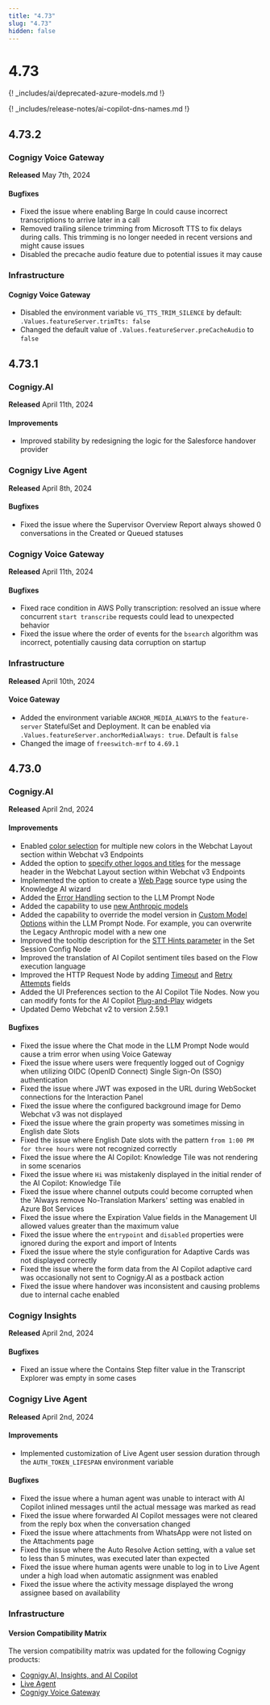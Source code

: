 ```yaml
---
title: "4.73"
slug: "4.73"
hidden: false
---
```


# 4.73

{! _includes/ai/deprecated-azure-models.md !}

{! _includes/release-notes/ai-copilot-dns-names.md !}

## 4.73.2

### Cognigy Voice Gateway

**Released** May 7th, 2024

#### Bugfixes

- Fixed the issue where enabling Barge In could cause incorrect transcriptions to arrive later in a call
- Removed trailing silence trimming from Microsoft TTS to fix delays during calls. This trimming is no longer needed in recent versions and might cause issues
- Disabled the precache audio feature due to potential issues it may cause

### Infrastructure

#### Cognigy Voice Gateway

- Disabled the environment variable `VG_TTS_TRIM_SILENCE` by default: `.Values.featureServer.trimTts: false`
- Changed the default value of `.Values.featureServer.preCacheAudio` to `false`

## 4.73.1

### Cognigy.AI

**Released** April 11th, 2024

#### Improvements

- Improved stability by redesigning the logic for the Salesforce handover provider

### Cognigy Live Agent

**Released** April 8th, 2024

#### Bugfixes

- Fixed the issue where the Supervisor Overview Report always showed 0 conversations in the Created or Queued statuses

### Cognigy Voice Gateway

**Released** April 11th, 2024

#### Bugfixes

- Fixed race condition in AWS Polly transcription: resolved an issue where concurrent `start transcribe` requests could lead to unexpected behavior
- Fixed the issue where the order of events for the `bsearch` algorithm was incorrect, potentially causing data corruption on startup

### Infrastructure

**Released** April 10th, 2024

#### Voice Gateway

- Added the environment variable `ANCHOR_MEDIA_ALWAYS` to the `feature-server` StatefulSet and Deployment. It can be enabled via `.Values.featureServer.anchorMediaAlways: true`. Default is `false`
- Changed the image of `freeswitch-mrf` to `4.69.1`

## 4.73.0

### Cognigy.AI

**Released** April 2nd, 2024

#### Improvements

- Enabled [color selection](../webchat/v3/configuration.md#colors) for multiple new colors in the Webchat Layout section within Webchat v3 Endpoints
- Added the option to [specify other logos and titles](../webchat/v3/configuration.md#webchat-layout) for the message header in the Webchat Layout section within Webchat v3 Endpoints
- Implemented the option to create a [Web Page](../ai/knowledge-ai/web-page.md#how-to-ingest-a-web-page) source type using the Knowledge AI wizard
- Added the [Error Handling](../ai/nodes/service/llm-prompt.md#error-handling) section to the LLM Prompt Node
- Added the capability to use [new Anthropic models](../ai/resources/build/llm.md)
- Added the capability to override the model version in [Custom Model Options](../ai/nodes/service/llm-prompt.md#custom-options) within the LLM Prompt Node. For example, you can overwrite the Legacy Anthropic model with a new one
- Improved the tooltip description for the [STT Hints parameter](../ai/nodes/voice/voice-gateway/parameter-details.md#synthesizer---text-to-speech) in the Set Session Config Node
- Improved the translation of AI Copilot sentiment tiles based on the Flow execution language 
- Improved the HTTP Request Node by adding [Timeout](../ai/nodes/service/http-request.md#timeout) and [Retry Attempts](../ai/nodes/service/http-request.md#retry-attempts) fields 
- Added the UI Preferences section to the AI Copilot Tile Nodes. Now you can modify fonts for the AI Copilot [Plug-and-Play](../ai-copilot/plug-and-play-widgets.md) widgets
- Updated Demo Webchat v2 to version 2.59.1

#### Bugfixes

- Fixed the issue where the Chat mode in the LLM Prompt Node would cause a trim error when using Voice Gateway 
- Fixed the issue where users were frequently logged out of Cognigy when utilizing OIDC (OpenID Connect) Single Sign-On (SSO) authentication 
- Fixed the issue where JWT was exposed in the URL during WebSocket connections for the Interaction Panel
- Fixed the issue where the configured background image for Demo Webchat v3 was not displayed 
- Fixed the issue where the grain property was sometimes missing in English date Slots 
- Fixed the issue where English Date slots with the pattern `from 1:00 PM for three hours` were not recognized correctly 
- Fixed the issue where the AI Copilot: Knowledge Tile was not rendering in some scenarios 
- Fixed the issue where `Hi` was mistakenly displayed in the initial render of the AI Copilot: Knowledge Tile
- Fixed the issue where channel outputs could become corrupted when the 'Always remove No-Translation Markers' setting was enabled in Azure Bot Services 
- Fixed the issue where the Expiration Value fields in the Management UI allowed values greater than the maximum value 
- Fixed the issue where the `entrypoint` and `disabled` properties were ignored during the export and import of Intents 
- Fixed the issue where the style configuration for Adaptive Cards was not displayed correctly 
- Fixed the issue where the form data from the AI Copilot adaptive card was occasionally not sent to Cognigy.AI as a postback action 
- Fixed the issue where handover was inconsistent and causing problems due to internal cache enabled 

### Cognigy Insights

**Released** April 2nd, 2024

#### Bugfixes

- Fixed an issue where the Contains Step filter value in the Transcript Explorer was empty in some cases

### Cognigy Live Agent

**Released** April 2nd, 2024

#### Improvements
 
- Implemented customization of Live Agent user session duration through the `AUTH_TOKEN_LIFESPAN` environment variable

#### Bugfixes

- Fixed the issue where a human agent was unable to interact with AI Copilot inlined messages until the actual message was marked as read
- Fixed the issue where forwarded AI Copilot messages were not cleared from the reply box when the conversation changed
- Fixed the issue where attachments from WhatsApp were not listed on the Attachments page
- Fixed the issue where the Auto Resolve Action setting, with a value set to less than 5 minutes, was executed later than expected
- Fixed the issue where human agents were unable to log in to Live Agent under a high load when automatic assignment was enabled
- Fixed the issue where the activity message displayed the wrong assignee based on availability

### Infrastructure

#### Version Compatibility Matrix

The version compatibility matrix was updated for the following Cognigy products:

- [Cognigy.AI, Insights, and AI Copilot](../ai/installation/version-compatibility-matrix.md)
- [Live Agent](../live-agent/installation/deployment/version-compatibility-matrix.md)
- [Cognigy Voice Gateway](../voicegateway/installation/version-compatibility-matrix.md)